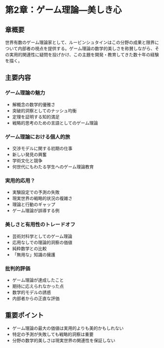 # 第2章：ゲーム理論―美しき心

## 章概要
世界有数のゲーム理論家として、ルービンシュタインはこの分野の成果と限界について内部者の視点を提供する。ゲーム理論の数学的美しさを称賛しながら、その実用的関連性に疑問を投げかけ、この主題を開発・教育してきた数十年の経験を描く。

## 主要内容

### ゲーム理論の魅力
- 解概念の数学的優雅さ
- 突破的洞察としてのナッシュ均衡
- 定理を証明する知的満足
- 戦略的思考のための言語としてのゲーム理論

### ゲーム理論における個人的旅
- 交渉モデルに関する初期の仕事
- 新しい発見の興奮
- 学術文化と競争
- 何世代にもわたる学生へのゲーム理論教育

### 実用的応用？
- 実験設定での予測の失敗
- 現実世界の戦略的状況の複雑さ
- 理論と行動のギャップ
- ゲーム理論が誤導する例

### 美しさと有用性のトレードオフ
- 芸術対科学としてのゲーム理論
- 応用なしでの理論的洞察の価値
- 純粋数学との比較
- 「無用な」知識の擁護

### 批判的評価
- ゲーム理論が達成したこと
- 期待に応えられなかった点
- 数学的モデルの誘惑
- 内部者からの正直な評価

## 重要ポイント
- ゲーム理論の最大の価値は実用的よりも美的かもしれない
- 特定の予測が失敗しても戦略的洞察は重要
- 分野の数学的美しさは現実世界の関連性を保証しない